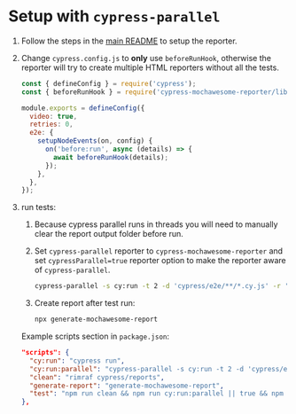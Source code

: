 # Setup with `cypress-parallel`

1. Follow the steps in the [main README](../../README.md) to setup the reporter.

1. Change `cypress.config.js` to **only** use `beforeRunHook`, otherwise the reporter will try to create multiple HTML reporters without all the tests.

   ```js
   const { defineConfig } = require('cypress');
   const { beforeRunHook } = require('cypress-mochawesome-reporter/lib');

   module.exports = defineConfig({
     video: true,
     retries: 0,
     e2e: {
       setupNodeEvents(on, config) {
         on('before:run', async (details) => {
           await beforeRunHook(details);
         });
       },
     },
   });
   ```

1. run tests:

   1. Because cypress parallel runs in threads you will need to manually clear the report output folder before run.

   1. Set `cypress-parallel` reporter to `cypress-mochawesome-reporter` and set `cypressParallel=true` reporter option to make the reporter aware of `cypress-parallel`.

      ```sh
      cypress-parallel -s cy:run -t 2 -d 'cypress/e2e/**/*.cy.js' -r 'cypress-mochawesome-reporter' -o 'cypressParallel=true'"
      ```

   1. Create report after test run:

      ```sh
      npx generate-mochawesome-report
      ```

   Example scripts section in `package.json`:

   ```json
   "scripts": {
     "cy:run": "cypress run",
     "cy:run:parallel": "cypress-parallel -s cy:run -t 2 -d 'cypress/e2e/**/*.cy.js' -r 'cypress-mochawesome-reporter' -o 'cypressParallel=true'",
     "clean": "rimraf cypress/reports",
     "generate-report": "generate-mochawesome-report",
     "test": "npm run clean && npm run cy:run:parallel || true && npm run generate-report"
   },
   ```
